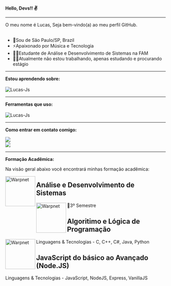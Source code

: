 <b>Hello, Devs!! ✌️</b>
<hr>
O meu nome é Lucas, Seja bem-vindo(a) ao meu perfil GitHub.
<br>
<br>

<ul>
  <li>🚩Sou de São Paulo/SP, Brazil</li>
  <li>⚡Apaixonado por Música e Tecnologia</li>
  <li>👨‍💻Estudante de Análise e Desenvolvimento de Sistemas na FAM</li>
  <li>🏃‍♂️Atualmente não estou trabalhando, apenas estudando e procurando estágio</li>
</ul>
<hr>
<b>Estou aprendendo sobre:</b>
<div style="display: inline_block"><br>
<img align="center" alt="Lucas-Js" src="https://skillicons.dev/icons?i=js,html,css,java,linux,py,mysql,c,cs,cpp">

</div>

<hr>
<b>Ferramentas que uso:</b>
<div style="display: inline_block"><br>
<img align="center" alt="Lucas-Js" src="https://skillicons.dev/icons?i=visualstudio,vscode,linux">

</div>


<hr>
<b>Como entrar em contato comigo:</b>

<a href="https://www.linkedin.com/in/lucas-alves-9b770520a/" target="_blank"><img src="https://img.shields.io/badge/-LinkedIn-%230077B5?style=for-the-badge&logo=linkedin&logoColor=white" target="_blank"></a>       
<a href ="https://mail.google.com/mail/u/0/#inbox"><img src="https://img.shields.io/badge/mail-FFFFFF?style=for-the-badge&logo=apple&logoColor=black" target="_blank"></a>
</div>


<hr>
<b>Formação Acadêmica:</b>

Na visão geral abaixo você encontrará minhas formação acadêmica:


<img align="left" height="94px" width="94px" alt="Warpnet" src="https://i.postimg.cc/CMCwrKnX/faculdade.png"/>
<h2>Análise e Desenvolvimento de Sistemas</h1>
🎯3º Semestre

<img align="left" height="94px" width="94px" alt="Warpnet" src="https://i.postimg.cc/Wzr34m57/udemy.png"/>
<h2>Algoritimo e Lógica de Programação</h2>
Linguagens & Tecnologias -  C, C++, C#, Java, Python

<img align="left" height="94px" width="94px" alt="Warpnet" src="https://i.postimg.cc/Wzr34m57/udemy.png"/>
<h2>JavaScript do básico ao Avançado (Node.JS) </h2>
Linguagens & Tecnologias -  JavaScript, NodeJS, Express, VanillaJS  












